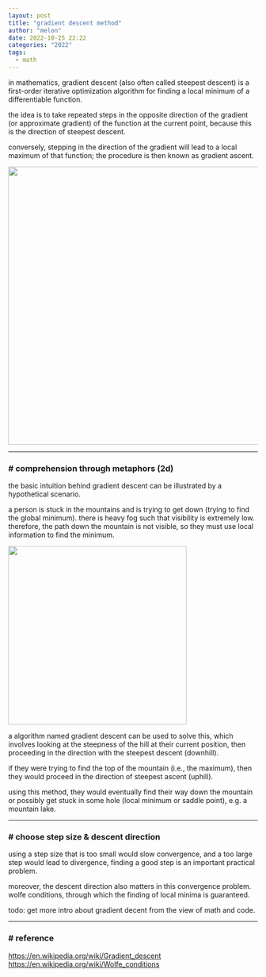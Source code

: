 ```yaml
---
layout: post
title: "gradient descent method"
author: "melon"
date: 2022-10-25 22:22
categories: "2022" 
tags:
  - math
---
```


in mathematics, gradient descent (also often called steepest descent) is a first-order
iterative optimization algorithm for finding a local minimum of a differentiable function.

the idea is to take repeated steps in the opposite direction of the gradient
(or approximate gradient) of the function at the current point,
because this is the direction of steepest descent.

conversely, stepping in the direction of the gradient will lead to a local maximum
of that function; the procedure is then known as gradient ascent.

<img src="https://cdn.jsdelivr.net/gh/slothfull/cdn@main/image/gd.pdf" width="560"/>

<hr>

### # comprehension through metaphors (2d)
the basic intuition behind gradient descent can be illustrated by a hypothetical scenario.

a person is stuck in the mountains and is trying to get down (trying to find the global minimum).
there is heavy fog such that visibility is extremely low.
therefore, the path down the mountain is not visible, so they must use local information to find the minimum.

<img src="https://cdn.jsdelivr.net/gh/slothfull/cdn@main/image/gd2.pdf" width="360"/>

a algorithm named gradient descent can be used to solve this,
which involves looking at the steepness of the hill at their current position,
then proceeding in the direction with the steepest descent (downhill).

if they were trying to find the top of the mountain (i.e., the maximum),
then they would proceed in the direction of steepest ascent (uphill).

using this method, they would eventually find their way down the mountain or
possibly get stuck in some hole (local minimum or saddle point), e.g. a mountain lake.

<hr>

### # choose step size & descent direction
using a step size that is too small would slow convergence, and a too large step would lead to divergence,
finding a good step is an important practical problem.

moreover, the descent direction also matters in this convergence problem.
wolfe conditions, through which the finding of local minima is guaranteed.

todo: get more intro about gradient decent from the view of math and code.

<hr>

### # reference
https://en.wikipedia.org/wiki/Gradient_descent  
https://en.wikipedia.org/wiki/Wolfe_conditions
